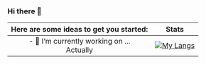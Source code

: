 ### Hi there 👋

Here are some ideas to get you started: | Stats
:--------------------------------------:|:-------------------------:
|- 🔭 I’m currently working on ... <br> Actually      | [![My Langs](https://github-readme-stats.vercel.app/api/top-langs/?username=gustavo-mv&layout=pie)](https://github.com/gustavo-mv/github-readme-stats) |

                





